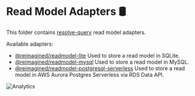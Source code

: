 # **Read Model Adapters** 🛢
This folder contains [resolve-query](../../core/resolve-query) read model adapters.

Available adapters:
* [@reimagined/readmodel-lite](readmodel-lite)
	Used to store a read model in SQLite.
* [@reimagined/readmodel-mysql](readmodel-mysql)
	Used to store a read model in MySQL.
* [@reimagined/readmodel-postgresql-serverless](readmodel-postgresql-serverless)
	Used to store a read model in AWS Aurora Postgres Serverless via RDS Data API.

![Analytics](https://ga-beacon.appspot.com/UA-118635726-1/packages-readmodel-adapters-readme?pixel)
